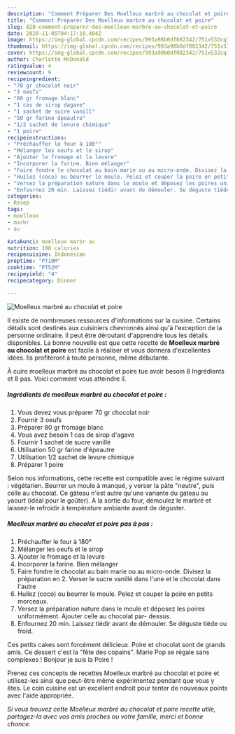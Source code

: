 ```yaml
---
description: "Comment Préparer Des Moelleux marbré au chocolat et poire"
title: "Comment Préparer Des Moelleux marbré au chocolat et poire"
slug: 828-comment-preparer-des-moelleux-marbre-au-chocolat-et-poire
date: 2020-11-05T04:17:19.404Z
image: https://img-global.cpcdn.com/recipes/993a98b0df082342/751x532cq70/moelleux-marbre-au-chocolat-et-poire-photo-principale-de-la-recette.jpg
thumbnail: https://img-global.cpcdn.com/recipes/993a98b0df082342/751x532cq70/moelleux-marbre-au-chocolat-et-poire-photo-principale-de-la-recette.jpg
cover: https://img-global.cpcdn.com/recipes/993a98b0df082342/751x532cq70/moelleux-marbre-au-chocolat-et-poire-photo-principale-de-la-recette.jpg
author: Charlotte McDonald
ratingvalue: 4
reviewcount: 9
recipeingredient:
- "70 gr chocolat noir"
- "3 oeufs"
- "80 gr fromage blanc"
- "1 cas de sirop dagave"
- "1 sachet de sucre vanill"
- "50 gr farine dpeautre"
- "1/2 sachet de levure chimique"
- "1 poire"
recipeinstructions:
- "Préchauffer le four à 180°"
- "Mélanger les oeufs et le sirop"
- "Ajouter le fromage et la levure"
- "Incorporer la farine. Bien mélanger"
- "Faire fondre le chocolat au bain marie ou au micro-onde. Divisez la préparation en 2. Verser le sucre vanillé dans l&#39;une et le chocolat dans l&#39;autre"
- "Huilez (coco) ou beurrer le moule. Pelez et couper la poire en petits morceaux."
- "Versez la préparation nature dans le moule et déposez les poires uniformément. Ajouter celle au chocolat par- dessus."
- "Enfournez 20 min. Laissez tiédir avant de démouler. Se déguste tiède ou froid."
categories:
- Resep
tags:
- moelleux
- marbr
- au

katakunci: moelleux marbr au 
nutrition: 188 calories
recipecuisine: Indonesian
preptime: "PT10M"
cooktime: "PT52M"
recipeyield: "4"
recipecategory: Dinner

---
```



![Moelleux marbré au chocolat et poire](https://img-global.cpcdn.com/recipes/993a98b0df082342/751x532cq70/moelleux-marbre-au-chocolat-et-poire-photo-principale-de-la-recette.jpg)

Il existe de nombreuses ressources d'informations sur la cuisine. Certains détails sont destinés aux cuisiniers chevronnés ainsi qu'à l'exception de la personne ordinaire. Il peut être déroutant d'apprendre tous les détails disponibles. La bonne nouvelle est que cette recette de <strong> Moelleux marbré au chocolat et poire </strong> est facile à réaliser et vous donnera d'excellentes idées. Ils profiteront à toute personne, même débutante.

<!--inarticleads1-->

À cuire moelleux marbré au chocolat et poire tue avoir besoin 8 Ingrédients et 8 pas. Voici comment vous atteindre il.

##### Ingrédients de moelleux marbré au chocolat et poire :

1. Vous devez vous préparer 70 gr chocolat noir
1. Fournir 3 oeufs
1. Préparer 80 gr fromage blanc
1. Vous avez besoin 1 cas de sirop d&#39;agave
1. Fournir 1 sachet de sucre vanillé
1. Utilisation 50 gr farine d&#39;épeautre
1. Utilisation 1/2 sachet de levure chimique
1. Préparer 1 poire


Selon nos informations, cette recette est compatible avec le régime suivant : végétarien. Beurrer un moule à manqué, y verser la pâte &#34;neutre&#34;, puis celle au chocolat. Ce gâteau n&#39;est autre qu&#39;une variante du gateau au yaourt (idéal pour le goûter). A la sortie du four, démoulez le marbré et laissez-le refroidir à température ambiante avant de déguster. 

<!--inarticleads2-->

##### Moelleux marbré au chocolat et poire pas à pas :

1. Préchauffer le four à 180°
1. Mélanger les oeufs et le sirop
1. Ajouter le fromage et la levure
1. Incorporer la farine. Bien mélanger
1. Faire fondre le chocolat au bain marie ou au micro-onde. Divisez la préparation en 2. Verser le sucre vanillé dans l&#39;une et le chocolat dans l&#39;autre
1. Huilez (coco) ou beurrer le moule. Pelez et couper la poire en petits morceaux.
1. Versez la préparation nature dans le moule et déposez les poires uniformément. Ajouter celle au chocolat par- dessus.
1. Enfournez 20 min. Laissez tiédir avant de démouler. Se déguste tiède ou froid.


Ces petits cakes sont forcément délicieux. Poire et chocolat sont de grands amis. Ce dessert c&#39;est la &#34;fête des copains&#34;. Marie Pop se régale sans complexes ! Bonjour je suis la Poire ! 

<!--inarticleads1-->

<p>
Prenez ces concepts de recettes Moelleux marbré au chocolat et poire et utilisez-les ainsi que peut-être même expérimentez pendant que vous y êtes. Le coin cuisine est un excellent endroit pour tenter de nouveaux points avec l'aide appropriée.
</p>

<p>
<i>Si vous trouvez cette Moelleux marbré au chocolat et poire recette utile, partagez-la avec vos amis proches ou votre famille, merci et bonne chance.</i>
</p>
